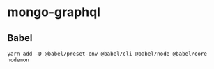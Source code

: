 # mongo-graphql
## Babel
```
yarn add -D @babel/preset-env @babel/cli @babel/node @babel/core nodemon
```
